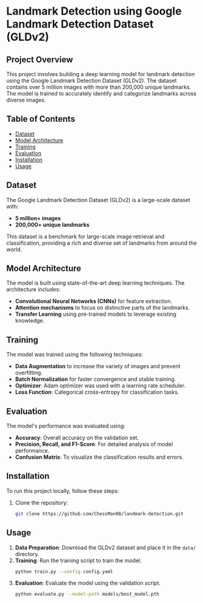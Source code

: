 # Landmark Detection using Google Landmark Detection Dataset (GLDv2)

## Project Overview

This project involves building a deep learning model for landmark detection using the Google Landmark Detection Dataset (GLDv2). The dataset contains over 5 million images with more than 200,000 unique landmarks. The model is trained to accurately identify and categorize landmarks across diverse images.

## Table of Contents

- [Dataset](#dataset)
- [Model Architecture](#model-architecture)
- [Training](#training)
- [Evaluation](#evaluation)
- [Installation](#installation)
- [Usage](#usage)

## Dataset

The Google Landmark Detection Dataset (GLDv2) is a large-scale dataset with:
- **5 million+ images**
- **200,000+ unique landmarks**

This dataset is a benchmark for large-scale image retrieval and classification, providing a rich and diverse set of landmarks from around the world.

## Model Architecture

The model is built using state-of-the-art deep learning techniques. The architecture includes:
- **Convolutional Neural Networks (CNNs)** for feature extraction.
- **Attention mechanisms** to focus on distinctive parts of the landmarks.
- **Transfer Learning** using pre-trained models to leverage existing knowledge.

## Training

The model was trained using the following techniques:
- **Data Augmentation** to increase the variety of images and prevent overfitting.
- **Batch Normalization** for faster convergence and stable training.
- **Optimizer**: Adam optimizer was used with a learning rate scheduler.
- **Loss Function**: Categorical cross-entropy for classification tasks.

## Evaluation

The model's performance was evaluated using:
- **Accuracy**: Overall accuracy on the validation set.
- **Precision, Recall, and F1-Score**: For detailed analysis of model performance.
- **Confusion Matrix**: To visualize the classification results and errors.


## Installation

To run this project locally, follow these steps:

1. Clone the repository:
    ```bash
    git clone https://github.com/ChessMan08/landmark-detection.git
    ```

## Usage

1. **Data Preparation**: Download the GLDv2 dataset and place it in the `data/` directory.
2. **Training**: Run the training script to train the model.
    ```bash
    python train.py --config config.yaml
    ```
3. **Evaluation**: Evaluate the model using the validation script.
    ```bash
    python evaluate.py --model-path models/best_model.pth
    ```

